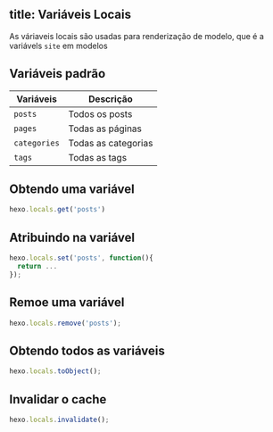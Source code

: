 title: Variáveis Locais
---
As váriaveis locais são usadas para renderização de modelo, que é a variávels `site` em modelos

## Variáveis padrão

Variáveis | Descrição
--- | ---
`posts` | Todos os posts
`pages` | Todas as páginas
`categories` | Todas as categorias
`tags` | Todas as tags

## Obtendo uma variável

``` js
hexo.locals.get('posts')
```

## Atribuindo na variável

``` js
hexo.locals.set('posts', function(){
  return ...
});
```

## Remoe uma variável

``` js
hexo.locals.remove('posts');
```

## Obtendo todos as variáveis

``` js
hexo.locals.toObject();
```

## Invalidar o cache

``` js
hexo.locals.invalidate();
```
